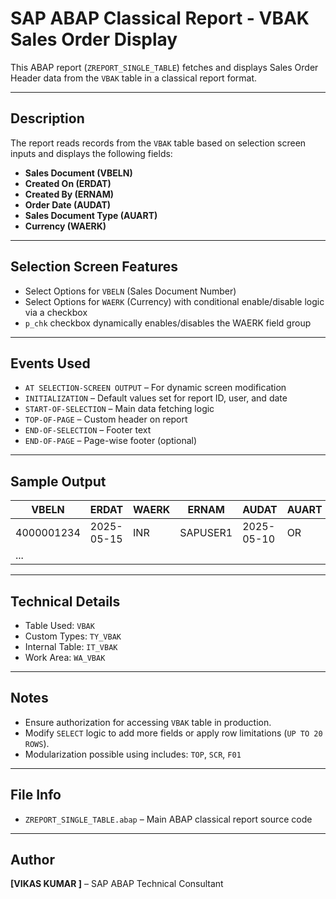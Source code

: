 # SAP ABAP Classical Report - VBAK Sales Order Display

This ABAP report (`ZREPORT_SINGLE_TABLE`) fetches and displays Sales Order Header data from the `VBAK` table in a classical report format.

---

##  Description

The report reads records from the `VBAK` table based on selection screen inputs and displays the following fields:

- **Sales Document (VBELN)**
- **Created On (ERDAT)**
- **Created By (ERNAM)**
- **Order Date (AUDAT)**
- **Sales Document Type (AUART)**
- **Currency (WAERK)**

---

##  Selection Screen Features

- Select Options for `VBELN` (Sales Document Number)
- Select Options for `WAERK` (Currency) with conditional enable/disable logic via a checkbox
- `p_chk` checkbox dynamically enables/disables the WAERK field group


---

##  Events Used

- `AT SELECTION-SCREEN OUTPUT` – For dynamic screen modification
- `INITIALIZATION` – Default values set for report ID, user, and date
- `START-OF-SELECTION` – Main data fetching logic
- `TOP-OF-PAGE` – Custom header on report
- `END-OF-SELECTION` – Footer text
- `END-OF-PAGE` – Page-wise footer (optional)

---

##  Sample Output

| VBELN      | ERDAT      | WAERK | ERNAM    | AUDAT      | AUART |
| ---------- | ---------- | ----- | -------- | ---------- | ----- |
| 4000001234 | 2025-05-15 | INR   | SAPUSER1 | 2025-05-10 | OR    |
| ...        |            |       |          |            |       |


-----------------------------------

##  Technical Details

- Table Used: `VBAK`
- Custom Types: `TY_VBAK`
- Internal Table: `IT_VBAK`
- Work Area: `WA_VBAK`

---

##  Notes

- Ensure authorization for accessing `VBAK` table in production.
- Modify `SELECT` logic to add more fields or apply row limitations (`UP TO 20 ROWS`).
- Modularization possible using includes: `TOP`, `SCR`, `F01`

---

##  File Info

- `ZREPORT_SINGLE_TABLE.abap` – Main ABAP classical report source code

---

##  Author

**[VIKAS KUMAR ]** – SAP ABAP Technical Consultant  





